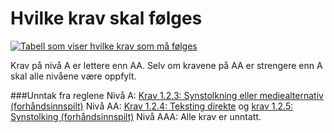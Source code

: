 # Hvilke krav skal følges

[![Tabell som viser hvilke krav som må følges](https://i.imgur.com/wr6VfAg.jpg)](https://uu.difi.no/krav-og-regelverk/wcag-20-standarden/oppbygging-av-wcag-20) 

Krav på nivå A er lettere enn AA. Selv om kravene på AA er strengere enn A skal alle nivåene være oppfylt.

###Unntak fra reglene
Nivå A: [Krav 1.2.3: Synstolkning eller mediealternativ (forhåndsinnspilt)](https://uu.difi.no/artikkel/2015/07/123-synstolking-eller-mediealternativ-forhandsinnspilt-niva)
Nivå AA: [Krav 1.2.4: Teksting direkte](https://uu.difi.no/artikkel/2015/07/124-teksting-direkte-niva-aa) og [krav 1.2.5: Synstolking (forhåndsinnspilt)](https://uu.difi.no/artikkel/2015/07/125-synstolking-forhandsinnpilt-niva-aa)
Nivå AAA: Alle krav er unntatt. 